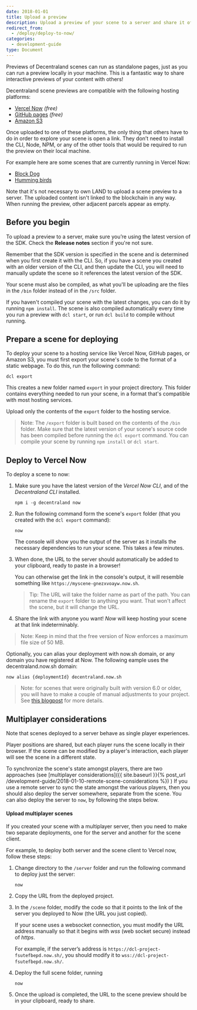 ```yaml
---
date: 2018-01-01
title: Upload a preview
description: Upload a preview of your scene to a server and share it offchain.
redirect_from:
  - /deploy/deploy-to-now/
categories:
  - development-guide
type: Document
---
```


Previews of Decentraland scenes can run as standalone pages, just as you can run a preview locally in your machine. This is a fantastic way to share interactive previews of your content with others!

Decentraland scene previews are compatible with the following hosting platforms:

- [Vercel Now](https://vercel.com/) _(free)_
- [GitHub pages](https://pages.github.com/) _(free)_
- [Amazon S3](https://aws.amazon.com/s3/)

Once uploaded to one of these platforms, the only thing that others have to do in order to explore your scene is open a link. They don’t need to install the CLI, Node, NPM, or any of the other tools that would be required to run the preview on their local machine.

For example here are some scenes that are currently running in Vercel Now:

- [Block Dog](https://blockdog-navy.vercel.app)
- [Humming birds](https://hummingbirds.vercel.app)

Note that it's not necessary to own LAND to upload a scene preview to a server. The uploaded content isn't linked to the blockchain in any way. When running the preview, other adjacent parcels appear as empty.

## Before you begin

To upload a preview to a server, make sure you’re using the latest version of the SDK. Check the **Release notes** section if you're not sure.

Remember that the SDK version is specified in the scene and is determined when you first create it with the CLI. So, if you have a scene you created with an older version of the CLI, and then update the CLI, you will need to manually update the scene so it references the latest version of the SDK.

Your scene must also be compiled, as what you'll be uploading are the files in the `/bin` folder instead of in the `/src` folder.

If you haven't compiled your scene with the latest changes, you can do it by running `npm install`. The scene is also compiled automatically every time you run a preview with `dcl start`, or run `dcl build` to compile without running.

## Prepare a scene for deploying

To deploy your scene to a hosting service like Vercel Now, GitHub pages, or Amazon S3, you must first export your scene's code to the format of a static webpage. To do this, run the following command:

```
dcl export
```

This creates a new folder named `export` in your project directory. This folder contains everything needed to run your scene, in a format that's compatible with most hosting services.

Upload only the contents of the `export` folder to the hosting service.

> Note: The `/export` folder is built based on the contents of the `/bin` folder. Make sure that the latest version of your scene's source code has been compiled before running the `dcl export` command. You can compile your scene by running `npm install` or `dcl start`.

## Deploy to Vercel Now

To deploy a scene to now:

1. Make sure you have the latest version of the _Vercel Now CLI_, and of the _Decentraland CLI_ installed.

   ```
   npm i -g decentraland now
   ```

2. Run the following command form the scene's `export` folder (that you created with the `dcl export` command):

   ```
   now
   ```

   The console will show you the output of the server as it installs the necessary dependencies to run your scene. This takes a few minutes.

3. When done, the URL to the server should automatically be added to your clipboard, ready to paste in a browser!

   You can otherwise get the link in the console's output, it will resemble something like `https://myscene-gnezxvoayw.now.sh`.

   > Tip: The URL will take the folder name as part of the path. You can rename the `export` folder to anything you want. That won't affect the scene, but it will change the URL.

4. Share the link with anyone you want! _Now_ will keep hosting your scene at that link indeterminably.

> Note: Keep in mind that the free version of Now enforces a maximum file size of 50 MB.

Optionally, you can alias your deployment with now.sh domain, or any domain you have registered at Now. The following eample uses the decentraland.now.sh domain:

```
now alias {deploymentId} decentraland.now.sh
```

> Note: for scenes that were originally built with version 6.0 or older, you will have to make a couple of manual adjustments to your project. See [this blogpost](https://decentraland.org/blog/announcements/decentraland-on-now/) for more details.

## Multiplayer considerations

Note that scenes deployed to a server behave as single player experiences.

Player positions are shared, but each player runs the scene locally in their browser. If the scene can be modified by a player's interaction, each player will see the scene in a different state.

To synchronize the scene's state amongst players, there are two approaches (see [multiplayer considerations]({{ site.baseurl }}{% post_url /development-guide/2018-01-10-remote-scene-considerations %}) ) If you use a remote server to sync the state amongst the various players, then you should also deploy the server somewhere, separate from the scene. You can also deploy the server to `now`, by following the steps below.

#### Upload multiplayer scenes

If you created your scene with a multiplayer server, then you need to make two separate deployments, one for the server and another for the scene client.

For example, to deploy both server and the scene client to Vercel now, follow these steps:

1. Change directory to the `/server` folder and run the following command to deploy just the server:

   ```
   now
   ```

2) Copy the URL from the deployed project.

3) In the `/scene` folder, modify the code so that it points to the link of the server you deployed to Now (the URL you just copied).

   If your scene uses a websocket connection, you must modify the URL address manually so that it begins with _wss_ (web socket secure) instead of _https_.

   For example, if the server’s address is `https://dcl-project-fsutefbepd.now.sh/`, you should modify it to `wss://dcl-project-fsutefbepd.now.sh/`.

4) Deploy the full scene folder, running

   ```
   now
   ```

5) Once the upload is completed, the URL to the scene preview should be in your clipboard, ready to share.
